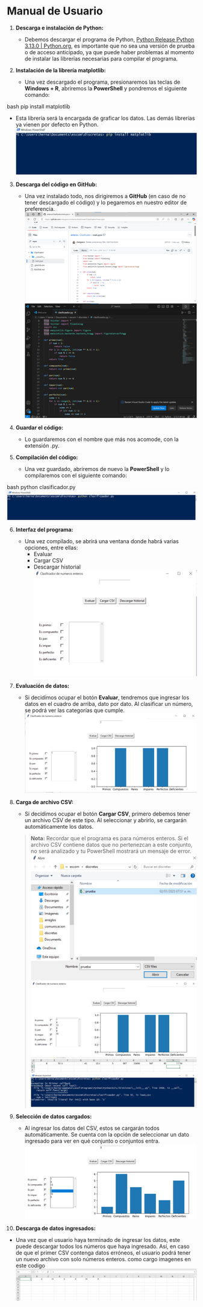 # Manual de Usuario

1. **Descarga e instalación de Python:**
   - Debemos descargar el programa de Python, [Python Release Python 3.13.0 | Python.org](https://www.python.org), es importante que no sea una versión de prueba o de acceso anticipado, ya que puede haber problemas al momento de instalar las librerías necesarias para compilar el programa.

2. **Instalación de la librería matplotlib:**
   - Una vez descargado el programa, presionaremos las teclas de **Windows + R**, abriremos la **PowerShell** y pondremos el siguiente comando:
     
bash
     pip install matplotlib

   - Esta librería será la encargada de graficar los datos. Las demás librerías ya vienen por defecto en Python.
![Imagen de powershell](imagen/2.png)


3. **Descarga del código en GitHub:**
   - Una vez instalado todo, nos dirigiremos a **GitHub** (en caso de no tener descargado el código) y lo pegaremos en nuestro editor de preferencia.
![GitHub](imagen/3.png)
![VS](imagen/4.png)


4. **Guardar el código:**
   - Lo guardaremos con el nombre que más nos acomode, con la extensión .py.


5. **Compilación del código:**
   - Una vez guardado, abriremos de nuevo la **PowerShell** y lo compilaremos con el siguiente comando:
     
bash
     python clasificador.py
![PS](imagen/5.png)


6. **Interfaz del programa:**
   - Una vez compilado, se abrirá una ventana donde habrá varias opciones, entre ellas:
     - Evaluar
     - Cargar CSV
     - Descargar historial
![Inicio](imagen/6.png)


7. **Evaluación de datos:**
   - Si decidimos ocupar el botón **Evaluar**, tendremos que ingresar los datos en el cuadro de arriba, dato por dato. Al clasificar un número, se podrá ver las categorías que cumple.
![Evaluar](imagen/7.png)


8. **Carga de archivo CSV:**
   - Si decidimos ocupar el botón **Cargar CSV**, primero debemos tener un archivo CSV de este tipo. Al seleccionar y abrirlo, se cargarán automáticamente los datos.

   > **Nota:** Recordar que el programa es para números enteros. Si el archivo CSV contiene datos que no pertenezcan a este conjunto, no será analizado y tu PowerShell mostrará un mensaje de error.
![Carpeta](imagen/8.png)
![Csv](imagen/9.png)
![excel](imagen/10.png)
![ps3](imagen/11.png)


9. **Selección de datos cargados:**
   - Al ingresar los datos del CSV, estos se cargarán todos automáticamente. Se cuenta con la opción de seleccionar un dato ingresado para ver en qué conjunto o conjuntos entra.
![seleccion](imagen/12.png)


10. **Descarga de datos ingresados:**
   - Una vez que el usuario haya terminado de ingresar los datos, este puede descargar todos los números que haya ingresado. Así, en caso de que el primer CSV contenga datos erróneos, el usuario podrá tener un nuevo archivo con solo números enteros.
como cargo imagenes en este codigo
![purga](imagen/13.png)